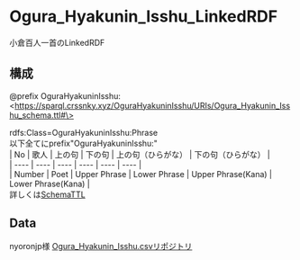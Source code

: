 # Ogura_Hyakunin_Isshu_LinkedRDF
小倉百人一首のLinkedRDF

## 構成
@prefix OguraHyakuninIsshu: \<https://sparql.crssnky.xyz/OguraHyakuninIsshu/URIs/Ogura_Hyakunin_Isshu_schema.ttl#\>  

rdfs:Class=OguraHyakuninIsshu:Phrase  
以下全てにprefix"OguraHyakuninIsshu:"  
| No | 歌人 | 上の句 | 下の句 | 上の句（ひらがな） | 下の句（ひらがな） |   
| ---- | ---- | ---- | ---- | ---- | ---- |  
| Number | Poet | Upper Phrase | Lower Phrase | Upper Phrase(Kana) | Lower Phrase(Kana) |  
詳しくは[SchemaTTL](https://sparql.crssnky.xyz/Ogura_Hyakunin_Isshu_LinkedRDF/URIs/Ogura_Hyakunin_Isshu_schema.ttl)

## Data
nyoronjp様 [Ogura_Hyakunin_Isshu.csvリポジトリ](https://github.com/nyoronjp/Ogura_Hyakunin_Isshu.csv)